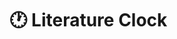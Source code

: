 # :clock1: **Literature Clock**

<div id="image-container" style="text-align:center; margin-top: 2rem;"></div>

<script>
  const canvas = document.createElement("canvas");
  canvas.width = 800;
  canvas.height = 500;
  const ctx = canvas.getContext("2d");

  const background = new Image();
  background.src = "assets/how_to_build_it/hello_world.png"; // TODO change to final image

  background.onload = () => {
    ctx.drawImage(background, 0, 0, canvas.width, canvas.height); // Draw the background

    // Translate the context
    const centerX = canvas.width / 2;
    const centerY = canvas.height / 2;
    ctx.translate(centerX, centerY);

    // Tilt the context
    const skewX = -0.8; // horizontal skew
    const skewY = 0.2; // vertical skew
    ctx.transform(1, skewY, skewX, 1, 0, 0); // skew matrix
    ctx.rotate(-15 * Math.PI / 180); // slight rotation

    // Draw white box onto the translated-and-tilted context
    const boxWidth = 500;
    const boxHeight = 300;
    ctx.fillStyle = "#f8f9fa"; // text box background color TODO change to correct color
    ctx.fillRect(-boxWidth / 2, -boxHeight / 2, boxWidth, boxHeight);

    // Draw text inside the drawn box
    ctx.font = "bold 50px sans-serif";
    ctx.textAlign = "center";
    ctx.textBaseline = "middle";
    ctx.fillStyle = "#222222"; // text color TODO change to correct color
    ctx.fillText("This is a quote.", 0, 0);

    // Export to image and show
    const img = new Image();
    img.src = canvas.toDataURL("image/png");
    img.alt = "Literature clock.";
    img.style.maxWidth = "100%";

    document.getElementById("image-container").appendChild(img);
  };
</script>